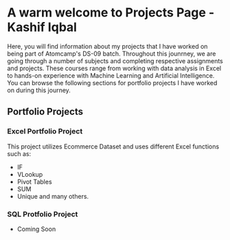 # A warm welcome to Projects Page - Kashif Iqbal

Here, you will find information about my projects that I have worked on being part of Atomcamp's DS-09 batch. Throughout this jounrney, we are going through a number of subjects and completing respective assignments and projects. These courses range from working with data analysis in Excel to hands-on experience with Machine Learning and Artificial Intelligence. You can browse the following sections for portfolio projects I have worked on during this journey.

## Portfolio Projects

### Excel Portfolio Project
This project utilizes Ecommerce Dataset and uses different Excel functions such as:
 - IF
 - VLookup
 - Pivot Tables
 - SUM
 - Unique
and many others.

### SQL Protfolio Project
 - Coming Soon